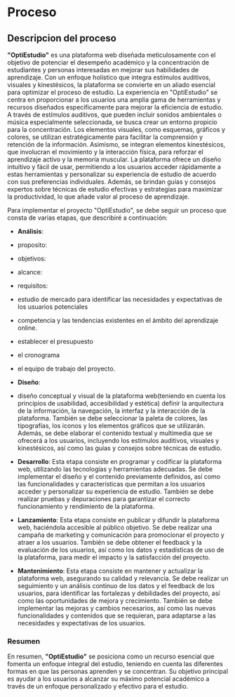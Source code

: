 # Proceso

## Descripcion del proceso

**"OptiEstudio"** es una plataforma web diseñada meticulosamente con el objetivo de
potenciar el desempeño académico y la concentración de estudiantes y personas
interesadas en mejorar sus habilidades de aprendizaje. Con un enfoque holístico que
integra estímulos auditivos, visuales y kinestésicos, la plataforma se convierte en un aliado
esencial para optimizar el proceso de estudio.
La experiencia en "OptiEstudio" se centra en proporcionar a los usuarios una amplia gama
de herramientas y recursos diseñados específicamente para mejorar la eficiencia de
estudio. A través de estímulos auditivos, que pueden incluir sonidos ambientales o música
especialmente seleccionada, se busca crear un entorno propicio para la concentración. Los
elementos visuales, como esquemas, gráficos y colores, se utilizan estratégicamente para
facilitar la comprensión y retención de la información. Asimismo, se integran elementos
kinestésicos, que involucran el movimiento y la interacción física, para reforzar el
aprendizaje activo y la memoria muscular.
La plataforma ofrece un diseño intuitivo y fácil de usar, permitiendo a los usuarios acceder
rápidamente a estas herramientas y personalizar su experiencia de estudio de acuerdo con
sus preferencias individuales. Además, se brindan guías y consejos expertos sobre técnicas
de estudio efectivas y estrategias para maximizar la productividad, lo que añade valor al
proceso de aprendizaje.

Para implementar el proyecto "OptiEstudio", se debe seguir un proceso que consta de varias etapas, que describiré a continuación:

- **Análisis**:
- proposito:
- objetivos:
- alcance:
- requisitos:
- estudio de mercado para identificar las necesidades y expectativas de los usuarios potenciales
- competencia y las tendencias existentes en el ámbito del aprendizaje online.
- establecer el presupuesto
- el cronograma
- el equipo de trabajo del proyecto.
  
- **Diseño**:
- diseño conceptual y visual de la plataforma web(teniendo en cuenta los principios de usabilidad, accesibilidad y estética) definir la arquitectura de la información, la navegación, la interfaz y la interacción de la plataforma. También se debe seleccionar la paleta de colores, las tipografías, los iconos y los elementos gráficos que se utilizarán. Además, se debe elaborar el contenido textual y multimedia que se ofrecerá a los usuarios, incluyendo los estímulos auditivos, visuales y kinestésicos, así como las guías y consejos sobre técnicas de estudio.
  
- **Desarrollo**: Esta etapa consiste en programar y codificar la plataforma web, utilizando las tecnologías y herramientas adecuadas. Se debe implementar el diseño y el contenido previamente definidos, así como las funcionalidades y características que permitan a los usuarios acceder y personalizar su experiencia de estudio. También se debe realizar pruebas y depuraciones para garantizar el correcto funcionamiento y rendimiento de la plataforma.
  
- **Lanzamiento**: Esta etapa consiste en publicar y difundir la plataforma web, haciéndola accesible al público objetivo. Se debe realizar una campaña de marketing y comunicación para promocionar el proyecto y atraer a los usuarios. También se debe obtener el feedback y la evaluación de los usuarios, así como los datos y estadísticas de uso de la plataforma, para medir el impacto y la satisfacción del proyecto.
  
- **Mantenimiento**: Esta etapa consiste en mantener y actualizar la plataforma web, asegurando su calidad y relevancia. Se debe realizar un seguimiento y un análisis continuo de los datos y el feedback de los usuarios, para identificar las fortalezas y debilidades del proyecto, así como las oportunidades de mejora y crecimiento. También se debe implementar las mejoras y cambios necesarios, así como las nuevas funcionalidades y contenidos que se requieran, para adaptarse a las necesidades y expectativas de los usuarios.

### Resumen
En resumen, **"OptiEstudio"** se posiciona como un recurso esencial que fomenta un
enfoque integral del estudio, teniendo en cuenta las diferentes formas en que las personas
aprenden y se concentran. Su objetivo principal es ayudar a los usuarios a alcanzar su
máximo potencial académico a través de un enfoque personalizado y efectivo para el
estudio.


